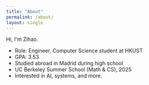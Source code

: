 ```yaml
---
title: "About"
permalink: /about/
layout: single
---
```

Hi, I'm Zihao.
- Role: Engineer, Computer Science student at HKUST
- GPA: 3.53
- Studied abroad in Madrid during high school
- UC Berkeley Summer School (Math & CS), 2025
- Interested in AI, systems, and more.
